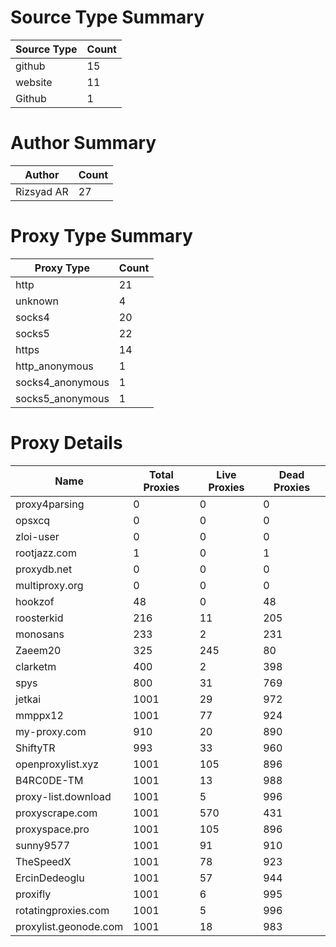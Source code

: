 # Source Type Summary

| Source Type | Count |
|-------------|-------|
| github | 15 |
| website | 11 |
| Github | 1 |


# Author Summary

| Author | Count |
|--------|-------|
| Rizsyad AR | 27 |


# Proxy Type Summary

| Proxy Type | Count |
|------------|-------|
| http | 21 |
| unknown | 4 |
| socks4 | 20 |
| socks5 | 22 |
| https | 14 |
| http_anonymous | 1 |
| socks4_anonymous | 1 |
| socks5_anonymous | 1 |


# Proxy Details

| Name | Total Proxies | Live Proxies | Dead Proxies |
|------|---------------|--------------|---------------|
| proxy4parsing | 0 | 0 | 0 |
| opsxcq | 0 | 0 | 0 |
| zloi-user | 0 | 0 | 0 |
| rootjazz.com | 1 | 0 | 1 |
| proxydb.net | 0 | 0 | 0 |
| multiproxy.org | 0 | 0 | 0 |
| hookzof | 48 | 0 | 48 |
| roosterkid | 216 | 11 | 205 |
| monosans | 233 | 2 | 231 |
| Zaeem20 | 325 | 245 | 80 |
| clarketm | 400 | 2 | 398 |
| spys | 800 | 31 | 769 |
| jetkai | 1001 | 29 | 972 |
| mmppx12 | 1001 | 77 | 924 |
| my-proxy.com | 910 | 20 | 890 |
| ShiftyTR | 993 | 33 | 960 |
| openproxylist.xyz | 1001 | 105 | 896 |
| B4RC0DE-TM | 1001 | 13 | 988 |
| proxy-list.download | 1001 | 5 | 996 |
| proxyscrape.com | 1001 | 570 | 431 |
| proxyspace.pro | 1001 | 105 | 896 |
| sunny9577 | 1001 | 91 | 910 |
| TheSpeedX | 1001 | 78 | 923 |
| ErcinDedeoglu | 1001 | 57 | 944 |
| proxifly | 1001 | 6 | 995 |
| rotatingproxies.com | 1001 | 5 | 996 |
| proxylist.geonode.com | 1001 | 18 | 983 |
